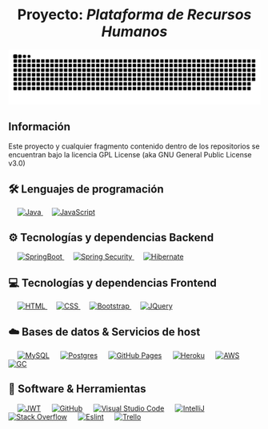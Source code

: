 <p align="center">
<h1 align="center">Proyecto: <i>Plataforma de Recursos Humanos</i></h1>

<div align="center">
  <a href="https://1999azzar.github.io/1999AZZAR/">
  <img  src="https://github.com/1999AZZAR/1999AZZAR/blob/main/resources/img/grid-snake.svg"
       alt="snake" /></a>
</div>

## Información

<p>Este proyecto y cualquier fragmento contenido dentro de los repositorios se encuentran bajo la licencia GPL License (aka GNU General Public License v3.0)</p>

## 🛠️ Lenguajes de programación

<p align="left">
  &emsp;
  <a href="https://www.java.com" target="_blank"> 
    <img alt="Java" src="https://img.shields.io/badge/Java-ED8B00?style=plastic&logo=java&logoColor=white">
  </a>
  &emsp;
  <a href="https://developer.mozilla.org/en-US/docs/Web/JavaScript" target="_blank"> 
     <img alt="JavaScript" src="https://img.shields.io/badge/JavaScript-%23F7DF1E.svg?style=plastic&logo=javascript&logoColor=black">
   </a>
</p>

## ⚙️ Tecnologías y dependencias Backend
<p align="left">
  &emsp;
   <a href="https://spring.io/projects/spring-boot" target="_blank">
    <img alt="SpringBoot" src="https://img.shields.io/badge/Spring-6DB33F?style=plastic&logo=spring&logoColor=white">
  </a>
  &emsp;
   <a href="https://spring.io/projects/spring-security" target="_blank">
    <img alt="Spring Security" src="https://img.shields.io/badge/Spring_Security-6DB33F?style=plastic&logo=Spring-Security&logoColor=white">
  </a>
  &emsp; 
  <a href="#" target="_blank"> 
   <img alt="Hibernate" src="https://img.shields.io/badge/Hibernate-59666C?style=plastic&logo=Hibernate&logoColor=white">
  </a>   
</p>

## 💻 Tecnologías y dependencias Frontend
<p align="left"> 
  &emsp; 
  <a href="https://www.w3.org/html/" target="_blank"> 
   <img alt="HTML" src="https://img.shields.io/badge/HTML5%20-%23E34F26.svg?style=plastic&logo=html5&logoColor=white">
  </a>   
  &emsp;
  <a href="https://www.w3schools.com/css/" target="_blank">
    <img alt="CSS" src="https://img.shields.io/badge/CSS%20-%231572B6.svg?style=plastic&logo=css3&logoColor=white">
  </a> 
  &emsp;
  <a href="https://getbootstrap.com" target="_blank"> 
    <img alt="Bootstrap" src="https://img.shields.io/badge/Bootstrap-%23563D7C.svg?style=plastic&logo=bootstrap&logoColor=white"/>
  </a>
  &emsp;
  <a href="https://getbootstrap.com" target="_blank"> 
    <img alt="JQuery" src="https://img.shields.io/badge/jQuery-0769AD?style=plastic&logo=jquery&logoColor=white"/>
  </a>
</p>

## ☁️ Bases de datos & Servicios de host
<p align="left">
  &emsp;
    <a href="https://www.mysql.com/"><img alt="MySQL" src="https://img.shields.io/badge/MySQL-07405E?style=plastic&logo=mysql&logoColor=white"></a>
  &emsp;
    <a href="https://www.postgresql.com/"><img alt="Postgres" src="https://img.shields.io/badge/PostgreSQL-316192?style=plastic&logo=postgresql&logoColor=white"></a>
  &emsp;
    <a href="https://www.github.com"><img alt="GitHub Pages" src="https://img.shields.io/badge/GitHub%20Pages-%23327FC7.svg?style=plastic&logo=github&logoColor=white"></a>
  &emsp;
    <a href="https://www.heroku.com/"><img alt="Heroku" src="https://img.shields.io/badge/Heroku-430098?style=plastic&logo=heroku&logoColor=white"></a>  
  &emsp;
    <a href="#"><img alt="AWS" src="https://img.shields.io/badge/Amazon_AWS-ED8B00?style=plastic&logo=amazon-aws&logoColor=white"></a>  
  &emsp;
    <a href="#"><img alt="GC" src="https://img.shields.io/badge/Google_Cloud-4285F4?style=plastic&logo=google-cloud&logoColor=white"></a>  
 </p>
  
 ## 🔧 Software & Herramientas
 
<p>
  &emsp;
    <a href="#"><img alt="JWT" src="https://img.shields.io/badge/JSON%20Web%20Tokens-323330?style=plastic&logo=json-web-tokens&logoColor=pink"></a>
  &emsp;
    <a href="#"><img alt="GitHub" src="https://img.shields.io/badge/GitHub-100000?style=plastic&logo=github&logoColor=white"></a>
  &emsp;
    <a href="#"><img alt="Visual Studio Code" src="https://img.shields.io/badge/Visual%20Studio%20Code-0078d7.svg?style=plastic&logo=visual-studio-code&logoColor=white"></a>
  &emsp;
    <a href="#"><img alt="IntelliJ" src="https://img.shields.io/badge/IntelliJ_IDEA-000000.svg?style=plastic&logo=intellij-idea&logoColor=white"></a>
  &emsp;
    <a href="#"><img alt="Stack Overflow" src="https://img.shields.io/badge/Stack_Overflow-FE7A16?style=plastic&logo=stack-overflow&logoColor=white"></a>
  &emsp;
    <a href="#"><img alt="Eslint" src="https://img.shields.io/badge/Eslint-3A33D1?style=plastic&logo=eslint&logoColor=white"></a>
  &emsp;
    <a href="#"><img alt="Trello" src="https://img.shields.io/badge/Trello-0052CC?style=plastic&logo=trello&logoColor=whit"></a>
  &emsp;
</p>
<br/>
